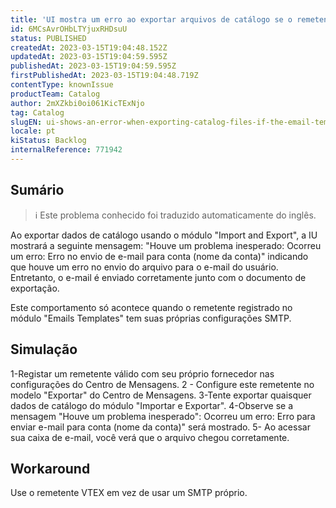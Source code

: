 ```yaml
---
title: 'UI mostra um erro ao exportar arquivos de catálogo se o remetente do modelo de e-mail tiver seu próprio SMTP'
id: 6MCsAvrOHbLTYjuxRHDsuU
status: PUBLISHED
createdAt: 2023-03-15T19:04:48.152Z
updatedAt: 2023-03-15T19:04:59.595Z
publishedAt: 2023-03-15T19:04:59.595Z
firstPublishedAt: 2023-03-15T19:04:48.719Z
contentType: knownIssue
productTeam: Catalog
author: 2mXZkbi0oi061KicTExNjo
tag: Catalog
slugEN: ui-shows-an-error-when-exporting-catalog-files-if-the-email-template-sender-has-its-own-smtp
locale: pt
kiStatus: Backlog
internalReference: 771942
---
```


## Sumário

>ℹ️ Este problema conhecido foi traduzido automaticamente do inglês.



Ao exportar dados de catálogo usando o módulo "Import and Export", a IU mostrará a seguinte mensagem: "Houve um problema inesperado: Ocorreu um erro: Erro no envio de e-mail para conta (nome da conta)" indicando que houve um erro no envio do arquivo para o e-mail do usuário. Entretanto, o e-mail é enviado corretamente junto com o documento de exportação.

Este comportamento só acontece quando o remetente registrado no módulo "Emails Templates" tem suas próprias configurações SMTP.


##

## Simulação



1-Registar um remetente válido com seu próprio fornecedor nas configurações do Centro de Mensagens.
2 - Configure este remetente no modelo "Exportar" do Centro de Mensagens.
3-Tente exportar quaisquer dados de catálogo do módulo "Importar e Exportar".
4-Observe se a mensagem "Houve um problema inesperado": Ocorreu um erro: Erro para enviar e-mail para conta (nome da conta)" será mostrado.
5- Ao acessar sua caixa de e-mail, você verá que o arquivo chegou corretamente.


##

## Workaround



Use o remetente VTEX em vez de usar um SMTP próprio.






